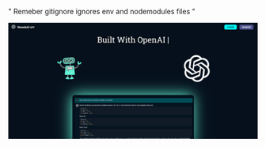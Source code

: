 " Remeber gitignore ignores env and nodemodules files "

![1706622966136](image/README/1706622966136.png)
